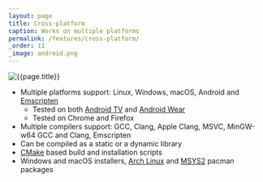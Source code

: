 ```yaml
---
layout: page
title: Cross-platform
caption: Works on multiple platforms
permalink: /features/cross-platform/
_order: 11
_image: android.png
---
```


![{{page.title}}](/img/features/{{page._image}})

- Multiple platforms support: Linux, Windows, macOS, Android and [Emscripten](https://emscripten.org/)
  - Tested on both [Android TV](https://www.android.com/tv/) and [Android Wear](https://www.android.com/wear/)
  - Tested on Chrome and Firefox
- Multiple compilers support: GCC, Clang, Apple Clang, MSVC, MinGW-w64 GCC and Clang, Emscripten
- Can be compiled as a static or a dynamic library
- [CMake](https://cmake.org/) based build and installation scripts
- Windows and macOS installers, [Arch Linux](https://www.archlinux.org/) and [MSYS2](https://msys2.github.io/) pacman packages
